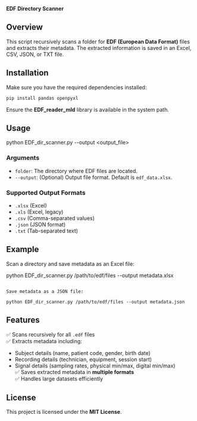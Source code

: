 **EDF Directory Scanner**

## **Overview**
This script recursively scans a folder for **EDF (European Data Format)** files and extracts their metadata. The extracted information is saved in an Excel, CSV, JSON, or TXT file.

## **Installation**
Make sure you have the required dependencies installed:

```sh
pip install pandas openpyxl
```

Ensure the **EDF_reader_mld** library is available in the system path.

## **Usage**
python EDF_dir_scanner.py <folder> --output <output_file>

### **Arguments**
- `folder`: The directory where EDF files are located.
- `--output`: (Optional) Output file format. Default is `edf_data.xlsx`.

### **Supported Output Formats**
- `.xlsx` (Excel)
- `.xls` (Excel, legacy)
- `.csv` (Comma-separated values)
- `.json` (JSON format)
- `.txt` (Tab-separated text)

## **Example**
Scan a directory and save metadata as an Excel file:

python EDF_dir_scanner.py /path/to/edf/files --output metadata.xlsx
```

Save metadata as a JSON file:

python EDF_dir_scanner.py /path/to/edf/files --output metadata.json
```

## **Features**
✅ Scans recursively for all `.edf` files  
✅ Extracts metadata including:
   - Subject details (name, patient code, gender, birth date)
   - Recording details (technician, equipment, session start)
   - Signal details (sampling rates, physical min/max, digital min/max)  
✅ Saves extracted metadata in **multiple formats**  
✅ Handles large datasets efficiently  

## **License**
This project is licensed under the **MIT License**.
